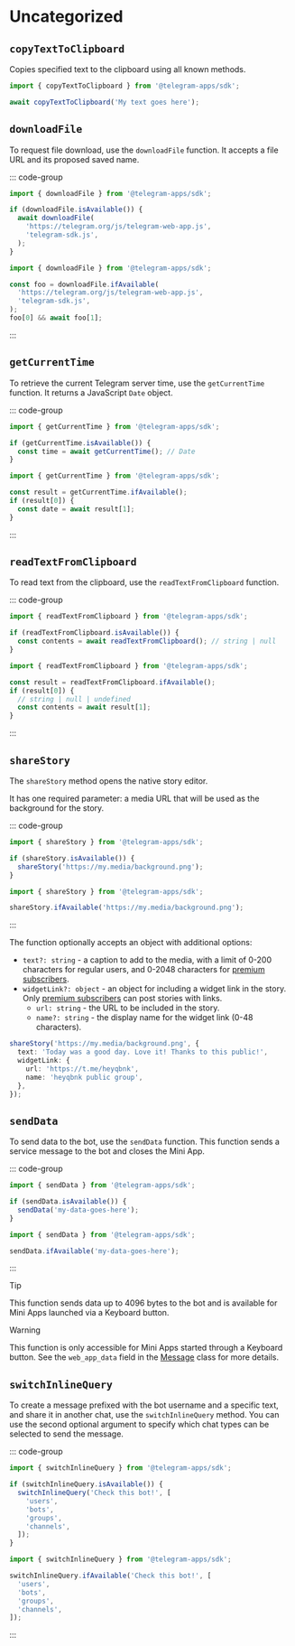 # Uncategorized

## `copyTextToClipboard`

Copies specified text to the clipboard using all known methods.

```ts
import { copyTextToClipboard } from '@telegram-apps/sdk';

await copyTextToClipboard('My text goes here');
```

## `downloadFile`

To request file download, use the `downloadFile` function. It accepts a file URL and its proposed saved name.

::: code-group

```ts [Using isAvailable]
import { downloadFile } from '@telegram-apps/sdk';

if (downloadFile.isAvailable()) {
  await downloadFile(
    'https://telegram.org/js/telegram-web-app.js',
    'telegram-sdk.js',
  );
}
```

```ts [Using ifAvailable]
import { downloadFile } from '@telegram-apps/sdk';

const foo = downloadFile.ifAvailable(
  'https://telegram.org/js/telegram-web-app.js',
  'telegram-sdk.js',
);
foo[0] && await foo[1];
```

:::

## `getCurrentTime`

To retrieve the current Telegram server time, use the `getCurrentTime` function. It returns
a JavaScript `Date` object.

::: code-group

```ts [Using isAvailable]
import { getCurrentTime } from '@telegram-apps/sdk';

if (getCurrentTime.isAvailable()) {
  const time = await getCurrentTime(); // Date
}
```

```ts [Using ifAvailable]
import { getCurrentTime } from '@telegram-apps/sdk';

const result = getCurrentTime.ifAvailable();
if (result[0]) {
  const date = await result[1];
}
```

:::

## `readTextFromClipboard`

To read text from the clipboard, use the `readTextFromClipboard` function.

::: code-group

```ts [Using isAvailable]
import { readTextFromClipboard } from '@telegram-apps/sdk';

if (readTextFromClipboard.isAvailable()) {
  const contents = await readTextFromClipboard(); // string | null
}
```

```ts [Using ifAvailable]
import { readTextFromClipboard } from '@telegram-apps/sdk';

const result = readTextFromClipboard.ifAvailable();
if (result[0]) {
  // string | null | undefined
  const contents = await result[1];
}
```

:::

## `shareStory`

The `shareStory` method opens the native story editor.

It has one required parameter: a media URL that will be used as the background for the story.

::: code-group

```ts [Using isAvailable]
import { shareStory } from '@telegram-apps/sdk';

if (shareStory.isAvailable()) {
  shareStory('https://my.media/background.png');
}
```

```ts [Using ifAvailable]
import { shareStory } from '@telegram-apps/sdk';

shareStory.ifAvailable('https://my.media/background.png');
```

:::

The function optionally accepts an object with additional options:

- `text?: string` - a caption to add to the media, with a limit of 0-200 characters for regular
  users, and 0-2048 characters
  for [premium subscribers](https://telegram.org/faq_premium#telegram-premium).
- `widgetLink?: object` - an object for including a widget link in the story.
  Only [premium subscribers](https://telegram.org/faq_premium#telegram-premium) can post stories
  with links.
  - `url: string` - the URL to be included in the story.
  - `name?: string` - the display name for the widget link (0-48 characters).

```ts
shareStory('https://my.media/background.png', {
  text: 'Today was a good day. Love it! Thanks to this public!',
  widgetLink: {
    url: 'https://t.me/heyqbnk',
    name: 'heyqbnk public group',
  },
});
```

## `sendData`

To send data to the bot, use the `sendData` function. This function sends a service message to the
bot and closes the Mini App.

::: code-group

```ts [Using isAvailable]
import { sendData } from '@telegram-apps/sdk';

if (sendData.isAvailable()) {
  sendData('my-data-goes-here');
}
```

```ts [Using ifAvailable]
import { sendData } from '@telegram-apps/sdk';

sendData.ifAvailable('my-data-goes-here');
```

:::

> [!TIP]
> This function sends data up to 4096 bytes to the bot and is available for Mini Apps launched via a
> Keyboard button.

> [!WARNING]
> This function is only accessible for Mini Apps started through a Keyboard button. See
> the `web_app_data` field in the [Message](https://core.telegram.org/bots/api#message) class for
> more details.

## `switchInlineQuery`

To create a message prefixed with the bot username and a specific text, and share it in another
chat, use the `switchInlineQuery` method. You can use the second optional argument to specify which
chat types can be selected to send the message.

::: code-group

```ts [Using isAvailable]
import { switchInlineQuery } from '@telegram-apps/sdk';

if (switchInlineQuery.isAvailable()) {
  switchInlineQuery('Check this bot!', [
    'users',
    'bots',
    'groups',
    'channels',
  ]);
}
```

```ts [Using ifAvailable]
import { switchInlineQuery } from '@telegram-apps/sdk';

switchInlineQuery.ifAvailable('Check this bot!', [
  'users',
  'bots',
  'groups',
  'channels',
]);
```

:::
